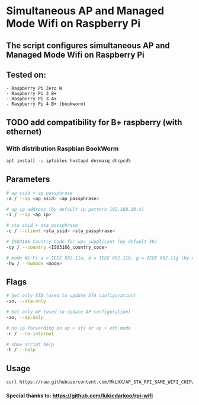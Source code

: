# Simultaneous AP and Managed Mode Wifi on Raspberry Pi

## The script configures simultaneous AP and Managed Mode Wifi on Raspberry Pi

## Tested on:
    - Raspberry Pi Zero W 
    - Raspberry Pi 3 B+
    - Raspberry Pi 3 A+
    - Raspberry Pi 4 B+ (bookworm)

## TODO add compatibility for B+ raspberry (with ethernet)


### With distribution Raspbian BookWorm
```bash 
apt install -y iptables hostapd dnsmasq dhcpcd5
```

## Parameters
```bash
# ap ssid + ap passphrase
-a / --ap <ap_ssid> <ap_passphrase>

# ap ip address (by default ip pattern 192.168.10.x)
-i / --ip <ap_ip>

# sta ssid + sta passphrase
-c / --client <sta_ssid> <sta_passphrase>

# ISO3166 Country Code for wpa_supplicant (by default FR)
-cy / --country <ISO3166_country_code>

# mode Wi-Fi a = IEEE 802.11a, b = IEEE 802.11b, g = IEEE 802.11g (by default g)
-hw / --hwmode <mode>

```

## Flags
```bash
# Set only STA (used to update STA configuration)
-so, --sta-only

# Set only AP (used to update AP configuration)
-ao, --ap-only

# no ip forwarding on ap + sta or ap + eth mode
-n / --no-internet

# show script help
-h / --help

```

## Usage
```bash
curl https://raw.githubusercontent.com/MkLHX/AP_STA_RPI_SAME_WIFI_CHIP/master/ap_sta_config.sh | sudo bash -s -- --ap ap_ssid ap_passphrases --client client_ssid client_passphrase --country FR

```

#### Special thanks to: https://github.com/lukicdarkoo/rpi-wifi